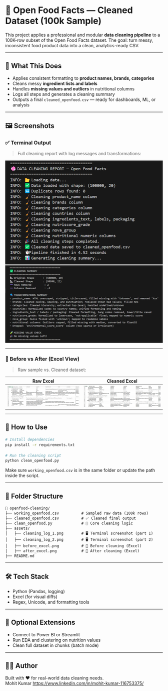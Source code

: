 # 🧼 Open Food Facts — Cleaned Dataset (100k Sample)

This project applies a professional and modular **data cleaning pipeline** to a 100K-row subset of the Open Food Facts dataset. The goal: turn messy, inconsistent food product data into a clean, analytics-ready CSV.

---

## 🚀 What This Does

- Applies consistent formatting to **product names, brands, categories**
- Cleans messy **ingredient lists and labels**
- Handles **missing values and outliers** in nutritional columns
- Logs all steps and generates a cleaning summary
- Outputs a final `cleaned_openfood.csv` — ready for dashboards, ML, or analysis

---

## 🖼️ Screenshots

### ✅ Terminal Output

> Full cleaning report with log messages and transformations:

<img src="assets/cleaning_log_1.png" width="700"/>

<img src="assets/cleaning_log_2.png" width="700"/>

---

### 🧾 Before vs After (Excel View)

> Raw sample vs. Cleaned dataset:

| Raw Excel                               | Cleaned Excel                          |
|----------------------------------------|----------------------------------------|
| ![Before](assets/before_excel.png)     | ![After](assets/after_excel.png)       |

---
## 🧼 How to Use

```bash
# Install dependencies
pip install -r requirements.txt

# Run the cleaning script
python clean_openfood.py
```

Make sure `working_openfood.csv` is in the same folder or update the path inside the script.

---

## 📁 Folder Structure

```
📁 openfood-cleaning/
├── working_openfood.csv          # Sampled raw data (100k rows)
├── cleaned_openfood.csv          # ✅ Cleaned final output
├── clean_openfood.py             # 🧠 Core cleaning logic
├── assets/
│   ├── cleaning_log_1.png        # 🖥️ Terminal screenshot (part 1)
│   ├── cleaning_log_2.png        # 🖥️ Terminal screenshot (part 2)
│   ├── before_excel.png          # 📸 Before cleaning (Excel)
│   ├── after_excel.png           # 📸 After cleaning (Excel)
├── README.md
```

---

## 🛠️ Tech Stack

- Python (Pandas, logging)
- Excel (for visual diffs)
- Regex, Unicode, and formatting tools

---

## 🔮 Optional Extensions

- Connect to Power BI or Streamlit
- Run EDA and clustering on nutrition values
- Clean full dataset in chunks (batch mode)

---

## 🧑‍💻 Author

Built with ❤️ for real-world data cleaning needs.  
Mohit Kumar 
https://www.linkedin.com/in/mohit-kumar-116753375/

